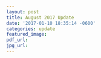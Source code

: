 ```yaml
---
layout: post
title: August 2017 Update
date: '2017-01-10 18:35:14 -0600'
categories: update
featured_image:
pdf_url:
jpg_url:
---
```

